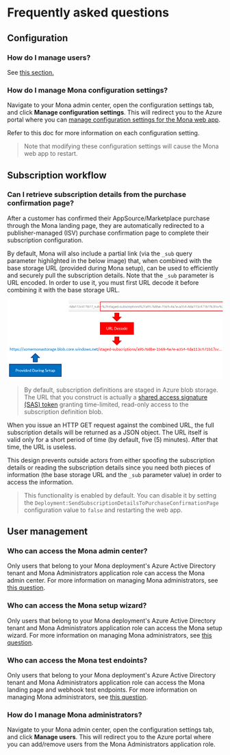 # Frequently asked questions

## Configuration

### How do I manage users?

See [this section.](#user-management)

### How do I manage Mona configuration settings?

Navigate to your Mona admin center, open the configuration settings tab, and click __Manage configuration settings__. This will redirect you to the Azure portal where you can [manage configuration settings for the Mona web app](https://docs.microsoft.com/azure/app-service/configure-common#configure-app-settings).

Refer to this doc for more information on each configuration setting.

> Note that modifying these configuration settings will cause the Mona web app to restart.

## Subscription workflow

### Can I retrieve subscription details from the purchase confirmation page?

After a customer has confirmed their AppSource/Marketplace purchase through the Mona landing page, they are automatically redirected to a publisher-managed (ISV) purchase confirmation page to complete their subscription configuration.

By default, Mona will also include a partial link (via the `_sub` query parameter highilghted in the below image) that, when combined with the base storage URL (provided during Mona setup), can be used to efficiently and securely pull the subscription details. Note that the `_sub` parameter is URL encoded. In order to use it, you must first URL decode it before combining it with the base storage URL.

![Subscription details URL construction](images/complete-redirect-url.PNG)

> By default, subscription definitions are staged in Azure blob storage. The URL that you construct is actually a [shared access signature (SAS) token](https://docs.microsoft.comazure/storage/common/storage-sas-overview#sas-token) granting time-limited, read-only access to the subscription definition blob.

When you issue an HTTP GET request against the combined URL, the full subscription details will be returned as a JSON object. The URL itself is valid only for a short period of time (by default, five (5) minutes). After that time, the URL is useless.

This design prevents outside actors from either spoofing the subscription details or reading the subscription details since you need both pieces of information (the base storage URL and the `_sub` parameter value) in order to access the information.

> This functionality is enabled by default. You can disable it by setting the `Deployment:SendSubscriptionDetailsToPurchaseConfirmationPage` configuration value to `false` and restarting the web app.

## User management

### Who can access the Mona admin center?

Only users that belong to your Mona deployment's Azure Active Directory tenant and Mona Administrators application role can access the Mona admin center. For more information on managing Mona administrators, see [this question](#how-do-i-manage-mona-administrators).

### Who can access the Mona setup wizard?

Only users that belong to your Mona deployment's Azure Active Directory tenant and Mona Administrators application role can access the Mona setup wizard. For more information on managing Mona administrators, see [this question](#how-do-i-manage-mona-administrators).

### Who can access the Mona test endoints?

Only users that belong to your Mona deployment's Azure Active Directory tenant and Mona Administrators application role can access the Mona landing page and webhook test endpoints. For more information on managing Mona administrators, see [this question](#how-do-i-manage-mona-administrators).

### How do I manage Mona administrators?

Navigate to your Mona admin center, open the configuration settings tab, and click __Manage users__. This will redirect you to the Azure portal where you can add/remove users from the Mona Administrators application role.




